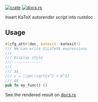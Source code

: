 [![crate](https://img.shields.io/badge/crates.io-katexit-blue)](https://crates.io/crates/katexit)
[![docs.rs](https://docs.rs/katexit/badge.svg)](https://docs.rs/katexit)

Insert KaTeX autorender script into rustdoc

Usage
-----

```rust
#[cfg_attr(doc, katexit::katexit)]
/// We can write $\LaTeX$ expressions
///
/// Display style
/// -------------
///
/// $$
/// c = \\pm\\sqrt{a^2 + b^2}
/// $$
pub fn my_func() {}
```

See the rendered result on [docs.rs](https://docs.rs/katexit-example/0.1.0/katexit_example/fn.my_func.html)
